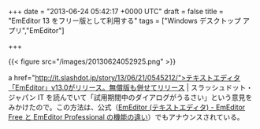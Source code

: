 
+++
date = "2013-06-24 05:42:17 +0000 UTC"
draft = false
title = "EmEditor 13 をフリー版として利用する"
tags = ["Windows デスクトップ アプリ","EmEditor"]

+++


{{< figure src="/images/20130624052925.png"  >}}

a href="http://it.slashdot.jp/story/13/06/21/0545212/">テキストエディタ「EmEditor」v13.0がリリース。無償版も併せてリリース | スラッシュドット・ジャパン IT</a> を読んでいて「試用期間中のダイアログがうるさい」という意見をみかけたので。この方法は、公式（<a href="http://jp.emeditor.com/modules/newbb/viewtopic.php?topic_id=2067&amp;forum=21">EmEditor (テキストエディタ) - EmEditor Free と EmEditor Professional の機能の違い</a>）でもアナウンスされている。



